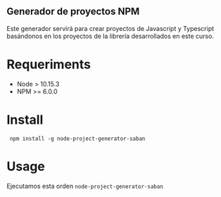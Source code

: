 ## Generador de proyectos NPM

Este generador servirá para crear proyectos de Javascript y Typescript basándonos en los proyectos de la librería
desarrollados en este curso.

# Requeriments
* Node > 10.15.3
* NPM >= 6.0.0

# Install
``` npm install -g node-project-generator-saban```

# Usage
Ejecutamos esta orden
```node-project-generator-saban```